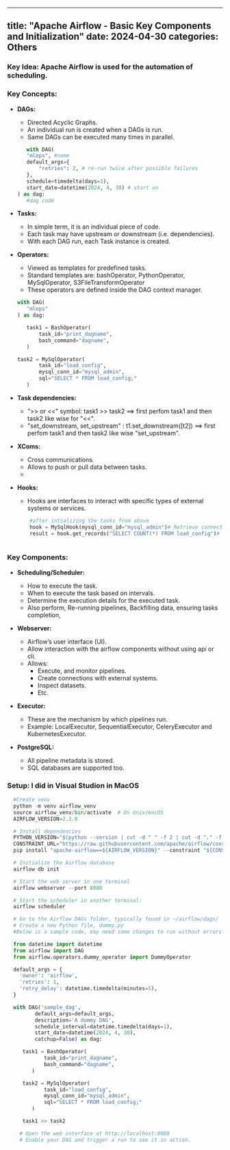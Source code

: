 
---
title: "Apache Airflow - Basic Key Components and Initialization"
date: 2024-04-30
categories: Others
---


### Key Idea: Apache Airflow is used for the automation of scheduling.

### Key Concepts:
 - **DAGs:** 
     - Directed Acyclic Graphs.
     - An individual run is created when a DAGs is run.
     - Same DAGs can be executed many times in parallel.
     ```python
        with DAG(
        "mlops", #name
        default_args={
            "retries": 2, # re-run twice after possible failures
        },
        schedule=timedelta(days=1),
        start_date=datetime(2024, 4, 30) # start on
    ) as dag:
        #dag code

     ```

 - **Tasks:**
     - In simple term, it is an individual piece of code.
     - Each task may have upstream or downstream (i.e. dependencies).
     - With each DAG run, each Task instance is created.

 - **Operators:**
     - Viewed as templates for predefined tasks.
     - Standard templates are: bashOperator, PythonOperator, MySqlOperator, S3FileTransformOperator
     - These operators are defined inside the DAG context manager.
     ```python
     with DAG(
        "mlops"
    ) as dag:

        task1 = BashOperator(
            task_id="print_dagname",
            bash_command="dagname",
        )

    task2 = MySqlOperator(
            task_id="load_config",
            mysql_conn_id="mysql_admin",
            sql="SELECT * FROM load_config;"
        )
     ```

 - **Task dependencies:**
     - ">> or <<" symbol: task1 >> task2 ==> first perfom task1 and then task2 like wise for "<<".
     - "set_downstream, set_upstream" : t1.set_downstream([t2]) ==> first perfom task1 and then task2 like wise "set_upstream".

 - **XComs:**
     - Cross communications.
     - Allows to push or pull data between tasks.
     - 

 - **Hooks:**
    - Hooks are interfaces to interact with specific types of external systems or services.
    ```python
        #after intializing the tasks from above
        hook = MySqlHook(mysql_conn_id="mysql_admin")# Retrieve connection using hook
        result = hook.get_records("SELECT COUNT(*) FROM load_config")# Execute a query using hook
        
    ```
### Key Components: 
 - **Scheduling/Scheduler:**  
     - How to execute the task.
     - When to execute the task based on intervals.
     - Determine the execution details for the executed task.
     - Also perform, Re-running pipelines, Backfilling data, ensuring tasks completion,

 - **Webserver:** 
     - Airflow’s user interface (UI).
     - Allow interaction with the airflow components without using api or cli.
     - Allows:
         - Execute, and monitor pipelines.
         - Create connections with external systems.
         - Inspect datasets.
         - Etc. 

 - **Executor:** 
     - These are the mechanism by which pipelines run.
     - Example: LocalExecutor, SequentialExecutor, CeleryExecutor and KubernetesExecutor.

 - **PostgreSQL:** 
     - All pipeline metadata is stored.
     - SQL databases are supported too.



### Setup: I did in Visual Studion in MacOS

```python
  #Create venv 
  python -m venv airflow_venv
  source airflow_venv/bin/activate  # On Unix/macOS
  AIRFLOW_VERSION=2.3.0
```
```python
  # Install dependencies
  PYTHON_VERSION="$(python --version | cut -d " " -f 2 | cut -d "." -f 1-2)"
  CONSTRAINT_URL="https://raw.githubusercontent.com/apache/airflow/constraints-${AIRFLOW_VERSION}/constraints-${PYTHON_VERSION}.txt"
  pip install "apache-airflow==${AIRFLOW_VERSION}" --constraint "${CONSTRAINT_URL}"
```

```python
  # Initialize the Airflow database
  airflow db init
```

```python
  # Start the web server in one terminal
  airflow webserver --port 8080
```

```python
  # Start the scheduler in another terminal:
  airflow scheduler
```

```python
  # Go to the Airflow DAGs folder, typically found in ~/airflow/dags/
  # Create a new Python file, dummy.py
  #Below is a sample code, may need some changes to run without errors

  from datetime import datetime
  from airflow import DAG
  from airflow.operators.dummy_operator import DummyOperator

  default_args = {
    'owner': 'airflow',
    'retries': 1,
    'retry_delay': datetime.timedelta(minutes=5),
  }

  with DAG('sample_dag',
         default_args=default_args,
         description='A dummy DAG',
         schedule_interval=datetime.timedelta(days=1),
         start_date=datetime(2024, 4, 30),
         catchup=False) as dag:

     task1 = BashOperator(
            task_id="print_dagname",
            bash_command="dagname",
        )

     task2 = MySqlOperator(
            task_id="load_config",
            mysql_conn_id="mysql_admin",
            sql="SELECT * FROM load_config;"
        )

     task1 >> task2

    # Open the web interface at http://localhost:8080
    # Enable your DAG and trigger a run to see it in action.

```